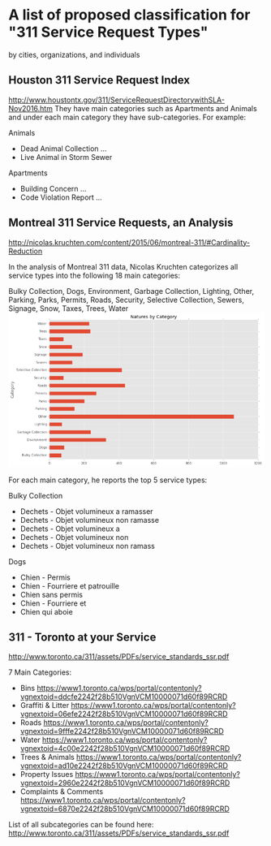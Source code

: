 # A list of proposed classification for "311 Service Request Types" 
by cities, organizations, and individuals

## Houston 311 Service Request Index
http://www.houstontx.gov/311/ServiceRequestDirectorywithSLA-Nov2016.htm 
They have main categories such as Apartments and Animals and under each main
category they have sub-categories. For example:
 
Animals
* Dead Animal Collection ...
* Live Animal in Storm Sewer

Apartments
* Building Concern ...
* Code Violation Report ...


## Montreal 311 Service Requests, an Analysis
http://nicolas.kruchten.com/content/2015/06/montreal-311/#Cardinality-Reduction
 
In the analysis of Montreal 311 data, Nicolas Kruchten categorizes all service
types into the following 18 main categories:
 
Bulky Collection, Dogs, Environment, Garbage Collection, Lighting, Other,
Parking, Parks, Permits, Roads, Security, Selective Collection, Sewers,
Signage, Snow, Taxes, Trees, Water
![categories](https://raw.githubusercontent.com/moqri/311-service-classification/master/images/montreal_categories.png) 
 
For each main category, he reports the top 5 service types:
 
Bulky Collection
* Dechets - Objet volumineux a ramasser
* Dechets - Objet volumineux non ramasse
* Dechets - Objet volumineux a
* Dechets - Objet volumineux non
* Dechets - Objet volumineux non ramass

Dogs
* Chien - Permis
* Chien - Fourriere et patrouille
* Chien sans permis
* Chien - Fourriere et
* Chien qui aboie

## 311 - Toronto at your Service
http://www.toronto.ca/311/assets/PDFs/service_standards_ssr.pdf

7 Main Categories: 
* Bins https://www1.toronto.ca/wps/portal/contentonly?vgnextoid=ddcfe2242f28b510VgnVCM10000071d60f89RCRD
* Graffiti & Litter https://www1.toronto.ca/wps/portal/contentonly?vgnextoid=06efe2242f28b510VgnVCM10000071d60f89RCRD
* Roads https://www1.toronto.ca/wps/portal/contentonly?vgnextoid=9fffe2242f28b510VgnVCM10000071d60f89RCRD
* Water https://www1.toronto.ca/wps/portal/contentonly?vgnextoid=4c00e2242f28b510VgnVCM10000071d60f89RCRD
* Trees & Animals https://www1.toronto.ca/wps/portal/contentonly?vgnextoid=ad10e2242f28b510VgnVCM10000071d60f89RCRD
* Property Issues https://www1.toronto.ca/wps/portal/contentonly?vgnextoid=2960e2242f28b510VgnVCM10000071d60f89RCRD
* Complaints & Comments https://www1.toronto.ca/wps/portal/contentonly?vgnextoid=6870e2242f28b510VgnVCM10000071d60f89RCRD

List of all subcategories can be found here: http://www.toronto.ca/311/assets/PDFs/service_standards_ssr.pdf
